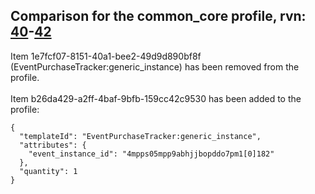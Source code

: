 ## Comparison for the common_core profile, rvn: [40](https://github.com/PRO100KatYT/FortniteProfileRevisions/tree/main/profiles/common_core/40%20common_core.json)-[42](https://github.com/PRO100KatYT/FortniteProfileRevisions/tree/main/profiles/common_core/42%20common_core.json)

Item 1e7fcf07-8151-40a1-bee2-49d9d890bf8f (EventPurchaseTracker:generic_instance) has been removed from the profile.
<br><br>
Item b26da429-a2ff-4baf-9bfb-159cc42c9530 has been added to the profile:

```
{
  "templateId": "EventPurchaseTracker:generic_instance",
  "attributes": {
    "event_instance_id": "4mpps05mpp9abhjjbopddo7pm1[0]182"
  },
  "quantity": 1
}
```

<br><br>

